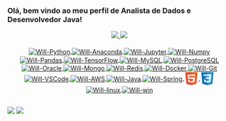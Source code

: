 ### Olá, bem vindo ao meu perfil de Analista de Dados e Desenvolvedor Java!
<div style="display: inline_block" align="center">
  <a href="https://github.com/thaleswillreis">
  <img height="145" src="https://github-readme-stats-sigma-five.vercel.app/api?username=thaleswillreis&hide=prs,issues,contribs&show_icons=true&theme=merko&include_all_commits=true&count_private=true"/>
  <img height="145" src="https://github-readme-stats-sigma-five.vercel.app/api/top-langs/?username=thaleswillreis&layout=compact&langs_count=7&theme=merko"/>
</div>
<div style="display: inline_block" align="center"><br>
  <img align="center" alt="Will-Python" height="30" width="32" title="Python" src="https://cdn.jsdelivr.net/gh/devicons/devicon/icons/python/python-original.svg" />
  <img align="center" alt="Will-Anaconda" height="30" width="32" title="Anaconda" src="https://cdn.jsdelivr.net/gh/devicons/devicon/icons/anaconda/anaconda-original.svg" />
  <img align="center" alt="Will-Jupyter" height="30" width="32" title="Jupyter" src="https://cdn.jsdelivr.net/gh/devicons/devicon/icons/jupyter/jupyter-original-wordmark.svg" />
  <img align="center" alt="Will-Numpy" height="30" width="32" title="Numpy" src="https://cdn.jsdelivr.net/gh/devicons/devicon/icons/numpy/numpy-original.svg" />
  <img align="center" alt="Will-Pandas" height="30" width="32" title="Pandas" src="https://cdn.jsdelivr.net/gh/devicons/devicon/icons/pandas/pandas-original.svg" />
  <img align="center" alt="Will-TensorFlow" height="30" width="32" title="TensorFlow" src="https://cdn.jsdelivr.net/gh/devicons/devicon/icons/tensorflow/tensorflow-original.svg" />
  <img align="center" alt="Will-MySQL" height="30" width="32" title="MySQL" src="https://cdn.jsdelivr.net/gh/devicons/devicon/icons/mysql/mysql-original.svg" />
  <img align="center" alt="Will-PostgreSQL" height="30" width="32" title="PostgreSQL" src="https://cdn.jsdelivr.net/gh/devicons/devicon/icons/postgresql/postgresql-original.svg" />
  <img align="center" alt="Will-Oracle" height="30" width="32" title="Oracle" src="https://cdn.jsdelivr.net/gh/devicons/devicon/icons/oracle/oracle-original.svg" />
  <img align="center" alt="Will-Mongo" height="30" width="32" title="MongoDB" src="https://cdn.jsdelivr.net/gh/devicons/devicon/icons/mongodb/mongodb-original-wordmark.svg" />
  <img align="center" alt="Will-Redis" height="30" width="32" title="Redis" src="https://cdn.jsdelivr.net/gh/devicons/devicon/icons/redis/redis-original.svg" />
  <img align="center" alt="Will-Docker" height="30" width="32" title="Docker" src="https://cdn.jsdelivr.net/gh/devicons/devicon/icons/docker/docker-original-wordmark.svg" />
  <img align="center" alt="Will-Git" height="30" width="32" title="Git" src="https://cdn.jsdelivr.net/gh/devicons/devicon/icons/git/git-original.svg" />
  <img align="center" alt="Will-VSCode" height="30" width="32" title="VSCode" src="https://cdn.jsdelivr.net/gh/devicons/devicon/icons/vscode/vscode-original.svg" />
  <img align="center" alt="Will-AWS" height="30" width="32" title="AWS" src="https://cdn.jsdelivr.net/gh/devicons/devicon/icons/amazonwebservices/amazonwebservices-original.svg" />  
  <img align="center" alt="Will-Java" height="30" width="32" title="Java" src="https://cdn.jsdelivr.net/gh/devicons/devicon/icons/java/java-original.svg" />
  <img align="center" alt="Will-Spring" height="30" width="32" title="Spring Boot" src="https://cdn.jsdelivr.net/gh/devicons/devicon/icons/spring/spring-original.svg" />
  <img align="center" alt="Will-HTML" height="30" width="32" title="HTML" src="https://raw.githubusercontent.com/devicons/devicon/master/icons/html5/html5-original.svg" />
  <img align="center" alt="Will-CSS" height="30" width="32" title="CSS" src="https://raw.githubusercontent.com/devicons/devicon/master/icons/css3/css3-original.svg" />
  <img align="center" alt="Will-linux" height="30" width="32" title="Linux" src="https://cdn.jsdelivr.net/gh/devicons/devicon/icons/linux/linux-original.svg" />
  <img align="center" alt="Will-win" height="30" width="32" title="Windows" src="https://cdn.jsdelivr.net/gh/devicons/devicon/icons/windows8/windows8-original.svg" />
</div>
  
  ##
 
<div> 
  <a href="https://www.linkedin.com/in/thaleswill" target="_blank"><img src="https://img.shields.io/badge/-LinkedIn-%230077B5?style=for-the-badge&logo=linkedin&logoColor=white" target="_blank"></a>
  <a href = "mailto:thaleswillreis@gmail.com"><img src="https://img.shields.io/badge/-Gmail-%23333?style=for-the-badge&logo=gmail&logoColor=white" target="_blank"></a>
 
 
</div>
